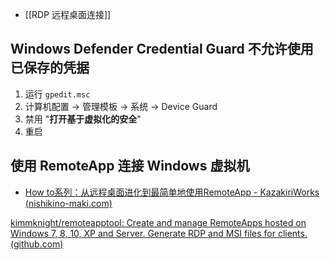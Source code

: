 
- [[RDP 远程桌面连接]]

## Windows Defender Credential Guard 不允许使用已保存的凭据

1. 运行 `gpedit.msc`
2. 计算机配置 -> 管理模板 -> 系统 -> Device Guard 
3. 禁用 "**打开基于虚拟化的安全**"
4. 重启



## 使用 RemoteApp 连接 Windows 虚拟机

- [How to系列：从远程桌面进化到最简单地使用RemoteApp - KazakiriWorks (nishikino-maki.com)](https://nishikino-maki.com/archives/Easy-to-RemoteApp.html)

[kimmknight/remoteapptool: Create and manage RemoteApps hosted on Windows 7, 8, 10, XP and Server. Generate RDP and MSI files for clients. (github.com)](https://github.com/kimmknight/remoteapptool)

